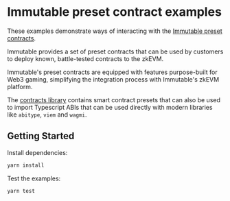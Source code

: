 # Immutable preset contract examples

These examples demonstrate ways of interacting with the [Immutable preset contracts](https://docs.immutable.com/products/zkEVM/contracts).

Immutable provides a set of preset contracts that can be used by customers to deploy known, battle-tested contracts to the zkEVM.

Immutable's preset contracts are equipped with features purpose-built for Web3 gaming, simplifying the integration process with Immutable's zkEVM platform.

The [contracts library](https://github.com/immutable/contracts) contains smart contract presets that can also be used to import Typescript ABIs that can be used directly with modern libraries like `abitype`, `viem` and `wagmi`.

## Getting Started

Install dependencies:

```bash
yarn install
```

Test the examples:

```bash
yarn test
```
